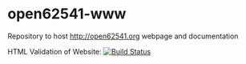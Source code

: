 # open62541-www
Repository to host http://open62541.org webpage and documentation

HTML Validation of Website: [![Build Status](https://travis-ci.org/acplt/open62541-www.svg?branch=gh-pages)](https://travis-ci.org/acplt/open62541-www)
